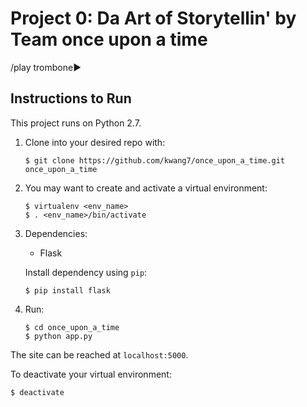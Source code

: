 # Project 0: Da Art of Storytellin' by Team once upon a time

/play trombone►

## Instructions to Run

This project runs on Python 2.7.

1. Clone into your desired repo with:

   `$ git clone https://github.com/kwang7/once_upon_a_time.git once_upon_a_time`
2. You may want to create and activate a virtual environment:
   ```
   $ virtualenv <env_name>
   $ . <env_name>/bin/activate
   ```
3. Dependencies:
    * Flask

    Install dependency using `pip`:

    `$ pip install flask`
4. Run:
   ```
   $ cd once_upon_a_time
   $ python app.py
   ```

The site can be reached at `localhost:5000`.

To deactivate your virtual environment:

`$ deactivate`
